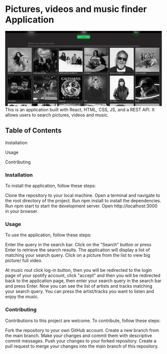 # Pictures, videos and music finder Application

![alt text](src/images/stock.jpg "description")
This is an application built with React, HTML, CSS, JS, and a REST API. It allows users to search pictures, videos and music.

## Table of Contents

Installation

Usage

Contributing

### Installation

To install the application, follow these steps:

Clone the repository to your local machine.
Open a terminal and navigate to the root directory of the project.
Run npm install to install the dependencies.
Run npm start to start the development server.
Open http://localhost:3000 in your browser.

### Usage

To use the application, follow these steps:

Enter the query in the search bar.
Click on the "Search" button or press Enter to retrieve the search results.
The application will display a list of matching your search query.
Click on a picture from the list to view big picture/ full video.

At music rout click log-in button, then you will be redirected to the login page of your spotify account, click "accept" and then you will be redirected back to the application page, then enter your search query in the search bar and press Enter. Now you can see the list of artists and tracks matching your search query.
You can press the artist/tracks you want to listen and enjoy the music.

### Contributing

Contributions to this project are welcome. To contribute, follow these steps:

Fork the repository to your own GitHub account.
Create a new branch from the main branch.
Make your changes and commit them with descriptive commit messages.
Push your changes to your forked repository.
Create a pull request to merge your changes into the main branch of this repository.
